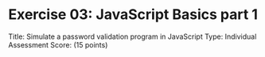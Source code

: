 # Exercise 03: JavaScript Basics part 1

Title: Simulate a password validation program in JavaScript
Type: Individual Assessment
Score: (15 points)


